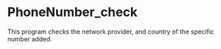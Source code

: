 # PhoneNumber_check
This program checks the network provider, and country of the specific number added. 
